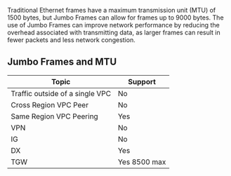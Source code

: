 Traditional Ethernet frames have a maximum transmission unit (MTU) of 1500 bytes, but Jumbo Frames can allow for frames up to 9000 bytes. The use of Jumbo Frames can improve network performance by reducing the overhead associated with transmitting data, as larger frames can result in fewer packets and less network congestion.

## Jumbo Frames and MTU

| Topic                           | Support      |
| ------------------------------- | ------------ |
| Traffic outside of a single VPC | No           |
| Cross Region VPC Peer           | No           |
| Same Region VPC Peering         | Yes          |
| VPN                             | No           |
| IG                              | No           |
| DX                              | Yes          |
| TGW                             | Yes 8500 max |

